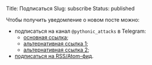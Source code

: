 Title: Подписаться
Slug: subscribe
Status: published

Чтобы получить уведомление о новом посте можно:

* подписаться на канал `@pythonic_attacks` в Telegram:
    * [основная ссылка](https://t.me/pythonic_attacks);
    * [альтернативная ссылка 1](https://tele.click/pythonic_attacks);
    * [альтернативная ссылка 2](https://tele.gg/pythonic_attacks);
* [подписаться на RSS/Atom-фид](/feeds/all.atom.xml).
